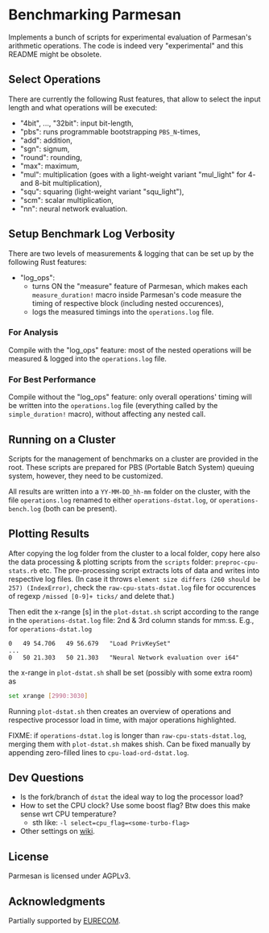 
#   Benchmarking Parmesan

Implements a bunch of scripts for experimental evaluation of Parmesan's arithmetic operations.
The code is indeed very "experimental" and this README might be obsolete.


## Select Operations

There are currently the following Rust features, that allow to select the input length and what operations will be executed:

  * "4bit", ..., "32bit": input bit-length,
  * "pbs": runs programmable bootstrapping `PBS_N`-times,
  * "add": addition,
  * "sgn": signum,
  * "round": rounding,
  * "max": maximum,
  * "mul": multiplication (goes with a light-weight variant "mul_light" for 4- and 8-bit multiplication),
  * "squ": squaring (light-weight variant "squ_light"),
  * "scm": scalar multiplication,
  * "nn": neural network evaluation.


## Setup Benchmark Log Verbosity

There are two levels of measurements & logging that can be set up by the following Rust features:

  * "log_ops":
    * turns ON the "measure" feature of Parmesan, which makes each `measure_duration!` macro inside Parmesan's code measure the timing of respective block (including nested occurences),
    * logs the measured timings into the `operations.log` file.

### For Analysis

Compile with the "log_ops" feature: most of the nested operations will be measured & logged into the `operations.log` file.

### For Best Performance

Compile without the "log_ops" feature: only overall operations' timing will be written into the `operations.log` file (everything called by the `simple_duration!` macro), without affecting any nested call.


## Running on a Cluster

Scripts for the management of benchmarks on a cluster are provided in the root.
These scripts are prepared for PBS (Portable Batch System) queuing system, however, they need to be customized.

All results are written into a `YY-MM-DD_hh-mm` folder on the cluster, with the file `operations.log` renamed to either `operations-dstat.log`, or `operations-bench.log` (both can be present).


## Plotting Results

After copying the log folder from the cluster to a local folder, copy here also the data processing & plotting scripts from the `scripts` folder: `preproc-cpu-stats.rb` etc.
The pre-processing script extracts lots of data and writes into respective log files.
(In case it throws `element size differs (260 should be 257) (IndexError)`, check the `raw-cpu-stats-dstat.log` file for occurences of regexp `/missed [0-9]+ ticks/` and delete that.)

Then edit the x-range [s] in the `plot-dstat.sh` script according to the range in the `operations-dstat.log` file: 2nd & 3rd column stands for mm:ss.
E.g., for `operations-dstat.log`
```
0   49 54.706   49 56.679   "Load PrivKeySet"
...
0   50 21.303   50 21.303   "Neural Network evaluation over i64"
```
the x-range in `plot-dstat.sh` shall be set (possibly with some extra room) as
```bash
set xrange [2990:3030]
```
Running `plot-dstat.sh` then creates an overview of operations and respective processor load in time, with major operations highlighted.

FIXME: if `operations-dstat.log` is longer than `raw-cpu-stats-dstat.log`, merging them with `plot-dstat.sh` makes shish. Can be fixed manually by appending zero-filled lines to `cpu-load-ord-dstat.log`.


## Dev Questions

  * Is the fork/branch of `dstat` the ideal way to log the processor load?
  * How to set the CPU clock? Use some boost flag? Btw does this make sense wrt CPU temperature?
    * sth like: `-l select=cpu_flag=<some-turbo-flag>`
  * Other settings on [wiki](https://wiki.metacentrum.cz/wiki/About_scheduling_system).


## License

Parmesan is licensed under AGPLv3.


## Acknowledgments

Partially supported by [EURECOM](https://www.eurecom.fr/).
